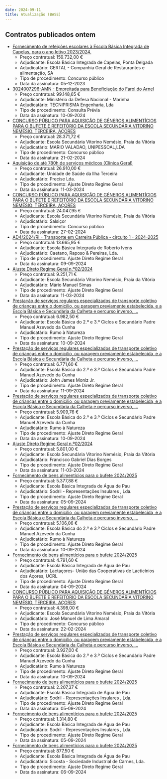 ```yaml
---
date: 2024-09-11
title: Atualização (BASE)
---
```

## Contratos publicados ontem

* [Fornecimento de refeições escolares à Escola Básica Integrada de Capelas, para o ano letivo 2023/2024.](https://www.base.gov.pt/Base4/pt/detalhe/?type=contratos&id=10915062)
  * Preço contratual: 159.732,00 €
  * Adjudicante: Escola Básica Integrada de Capelas, Ponta Delgada
  * Adjudicatário: GERTAL - Companhia Geral de Restaurantes e alimentação, SA
  * Tipo de procedimento: Concurso público
  * Data da assinatura: 05-12-2023
* [3024007296-AMN - Empreitada para Beneficiação do Farol do Arnel](https://www.base.gov.pt/Base4/pt/detalhe/?type=contratos&id=10913643)
  * Preço contratual: 99.148,65 €
  * Adjudicante: Ministério da Defesa Nacional - Marinha
  * Adjudicatário: TECNIPRISMA Engenharia, Lda
  * Tipo de procedimento: Consulta Prévia
  * Data da assinatura: 10-09-2024
* [CONCURSO PÚBLICO PARA AQUISIÇÃO DE GÉNEROS ALIMENTÍCIOS
PARA O BUFETE E REFEITÓRIO DA ESCOLA SECUNDÁRIA VITORINO
NEMÉSIO, TERCEIRA, AÇORES](https://www.base.gov.pt/Base4/pt/detalhe/?type=contratos&id=10914529)
  * Preço contratual: 28.371,72 €
  * Adjudicante: Escola Secundária Vitorino Nemésio, Praia da Vitória
  * Adjudicatário: MARIO VALADAO, UNIPESSOAL,LDA
  * Tipo de procedimento: Concurso público
  * Data da assinatura: 21-02-2024
* [Aquisição de até 780h de serviços médicos (Clinica Geral)](https://www.base.gov.pt/Base4/pt/detalhe/?type=contratos&id=10915246)
  * Preço contratual: 26.910,00 €
  * Adjudicante: Unidade de Saúde da Ilha Terceira
  * Adjudicatário: Precise Lda.
  * Tipo de procedimento: Ajuste Direto Regime Geral
  * Data da assinatura: 11-03-2024
* [CONCURSO PÚBLICO PARA AQUISIÇÃO DE GÉNEROS ALIMENTÍCIOS PARA O BUFETE E REFEITÓRIO DA ESCOLA SECUNDÁRIA VITORINO NEMÉSIO, TERCEIRA, AÇORES](https://www.base.gov.pt/Base4/pt/detalhe/?type=contratos&id=10914658)
  * Preço contratual: 24.047,95 €
  * Adjudicante: Escola Secundária Vitorino Nemésio, Praia da Vitória
  * Adjudicatário: Salsiçor
  * Tipo de procedimento: Concurso público
  * Data da assinatura: 27-02-2024
* [AD4/2024/RI - Transporte em Carreira Pública - circuito 1 - 2024-2025](https://www.base.gov.pt/Base4/pt/detalhe/?type=contratos&id=10915099)
  * Preço contratual: 13.665,95 €
  * Adjudicante: Escola Básica Integrada de Roberto Ivens
  * Adjudicatário: Caetano, Raposo & Pereiras, Lda.
  * Tipo de procedimento: Ajuste Direto Regime Geral
  * Data da assinatura: 09-09-2024
* [Ajuste Direto Regime Geral n.º02/2024](https://www.base.gov.pt/Base4/pt/detalhe/?type=contratos&id=10914812)
  * Preço contratual: 9.251,71 €
  * Adjudicante: Escola Secundária Vitorino Nemésio, Praia da Vitória
  * Adjudicatário: Mário Manuel Simas
  * Tipo de procedimento: Ajuste Direto Regime Geral
  * Data da assinatura: 11-03-2024
* [Prestação de serviços regulares especializados de transporte coletivo de crianças entre o domicílio, ou paragem previamente estabelecida, e a Escola Básica e Secundária da Calheta e percurso inverso, ...](https://www.base.gov.pt/Base4/pt/detalhe/?type=contratos&id=10913392)
  * Preço contratual: 6.982,50 €
  * Adjudicante: Escola Básica do 2.º e 3.º Ciclos e Secundário Padre Manuel Azevedo da Cunha
  * Adjudicatário: Rumo à Natureza
  * Tipo de procedimento: Ajuste Direto Regime Geral
  * Data da assinatura: 10-09-2024
* [Prestação de serviços regulares especializados de transporte coletivo de crianças entre o domicílio, ou paragem previamente estabelecida, e a Escola Básica e Secundária da Calheta e percurso inverso, ...](https://www.base.gov.pt/Base4/pt/detalhe/?type=contratos&id=10914872)
  * Preço contratual: 6.771,60 €
  * Adjudicante: Escola Básica do 2.º e 3.º Ciclos e Secundário Padre Manuel Azevedo da Cunha
  * Adjudicatário: John James Moniz Jr.
  * Tipo de procedimento: Ajuste Direto Regime Geral
  * Data da assinatura: 11-09-2024
* [Prestação de serviços regulares especializados de transporte coletivo de crianças entre o domicílio, ou paragem previamente estabelecida, e a Escola Básica e Secundária da Calheta e percurso inverso, ...](https://www.base.gov.pt/Base4/pt/detalhe/?type=contratos&id=10913547)
  * Preço contratual: 5.909,76 €
  * Adjudicante: Escola Básica do 2.º e 3.º Ciclos e Secundário Padre Manuel Azevedo da Cunha
  * Adjudicatário: Rumo à Natureza
  * Tipo de procedimento: Ajuste Direto Regime Geral
  * Data da assinatura: 10-09-2024
* [Ajuste Direto Regime Geral n.º02/2024](https://www.base.gov.pt/Base4/pt/detalhe/?type=contratos&id=10914860)
  * Preço contratual: 5.801,00 €
  * Adjudicante: Escola Secundária Vitorino Nemésio, Praia da Vitória
  * Adjudicatário: Francisco Gabriel Dias Borges
  * Tipo de procedimento: Ajuste Direto Regime Geral
  * Data da assinatura: 11-03-2024
* [Fornecimento de bens alimentícios para o bufete 2024/2025](https://www.base.gov.pt/Base4/pt/detalhe/?type=contratos&id=10913885)
  * Preço contratual: 5.377,88 €
  * Adjudicante: Escola Básica Integrada de Água de Pau
  * Adjudicatário: Sodril - Representações Insulares , Lda.
  * Tipo de procedimento: Ajuste Direto Regime Geral
  * Data da assinatura: 05-09-2024
* [Prestação de serviços regulares especializados de transporte coletivo de crianças entre o domicílio, ou paragem previamente estabelecida, e a Escola Básica e Secundária da Calheta e percurso inverso, ...](https://www.base.gov.pt/Base4/pt/detalhe/?type=contratos&id=10913360)
  * Preço contratual: 5.106,06 €
  * Adjudicante: Escola Básica do 2.º e 3.º Ciclos e Secundário Padre Manuel Azevedo da Cunha
  * Adjudicatário: Rumo à Natureza
  * Tipo de procedimento: Ajuste Direto Regime Geral
  * Data da assinatura: 10-09-2024
* [Fornecimento de bens alimentícios para o bufete 2024/2025](https://www.base.gov.pt/Base4/pt/detalhe/?type=contratos&id=10913869)
  * Preço contratual: 4.791,60 €
  * Adjudicante: Escola Básica Integrada de Água de Pau
  * Adjudicatário: Lactaçores- União das Cooperativas de Lacticínios dos Açores, UCRL
  * Tipo de procedimento: Ajuste Direto Regime Geral
  * Data da assinatura: 04-09-2024
* [CONCURSO PÚBLICO PARA AQUISIÇÃO DE GÉNEROS ALIMENTÍCIOS
PARA O BUFETE E REFEITÓRIO DA ESCOLA SECUNDÁRIA VITORINO
NEMÉSIO, TERCEIRA, AÇORES](https://www.base.gov.pt/Base4/pt/detalhe/?type=contratos&id=10914590)
  * Preço contratual: 4.398,00 €
  * Adjudicante: Escola Secundária Vitorino Nemésio, Praia da Vitória
  * Adjudicatário: José Manuel de Lima Amaral
  * Tipo de procedimento: Concurso público
  * Data da assinatura: 22-02-2024
* [Prestação de serviços regulares especializados de transporte coletivo de crianças entre o domicílio, ou paragem previamente estabelecida, e a Escola Básica e Secundária da Calheta e percurso inverso, ...](https://www.base.gov.pt/Base4/pt/detalhe/?type=contratos&id=10913427)
  * Preço contratual: 3.927,00 €
  * Adjudicante: Escola Básica do 2.º e 3.º Ciclos e Secundário Padre Manuel Azevedo da Cunha
  * Adjudicatário: Rumo à Natureza
  * Tipo de procedimento: Ajuste Direto Regime Geral
  * Data da assinatura: 10-09-2024
* [Fornecimento de bens alimentícios para o bufete 2024/2025](https://www.base.gov.pt/Base4/pt/detalhe/?type=contratos&id=10913902)
  * Preço contratual: 2.207,37 €
  * Adjudicante: Escola Básica Integrada de Água de Pau
  * Adjudicatário: Sodril - Representações Insulares , Lda.
  * Tipo de procedimento: Ajuste Direto Regime Geral
  * Data da assinatura: 05-09-2024
* [Fornecimento de bens alimentícios para o bufete 2024/2025](https://www.base.gov.pt/Base4/pt/detalhe/?type=contratos&id=10913925)
  * Preço contratual: 1.314,80 €
  * Adjudicante: Escola Básica Integrada de Água de Pau
  * Adjudicatário: Sodril - Representações Insulares , Lda.
  * Tipo de procedimento: Ajuste Direto Regime Geral
  * Data da assinatura: 05-09-2024
* [Fornecimento de bens alimentícios para o bufete 2024/2025](https://www.base.gov.pt/Base4/pt/detalhe/?type=contratos&id=10913915)
  * Preço contratual: 877,50 €
  * Adjudicante: Escola Básica Integrada de Água de Pau
  * Adjudicatário: Sicosta - Sociedade Industrial de Carnes, Lda.
  * Tipo de procedimento: Ajuste Direto Regime Geral
  * Data da assinatura: 06-09-2024

